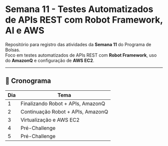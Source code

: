 # Semana 11 - Testes Automatizados de APIs REST com Robot Framework, AI e AWS

Repositório para registro das atividades da **Semana 11** do Programa de Bolsas.  
Foco em testes automatizados de APIs REST com **Robot Framework**, uso do **AmazonQ** e configuração de **AWS EC2**.

---

## 📅 Cronograma

| Dia  | Tema                                     |
|------|------------------------------------------|
| 1    | Finalizando Robot + APIs, AmazonQ        |
| 2    | Continuação Robot + APIs, AmazonQ        |
| 3    | Virtualização e AWS EC2                  |
| 4    | Pré-Challenge                            |
| 5    | Pré-Challenge                            |


